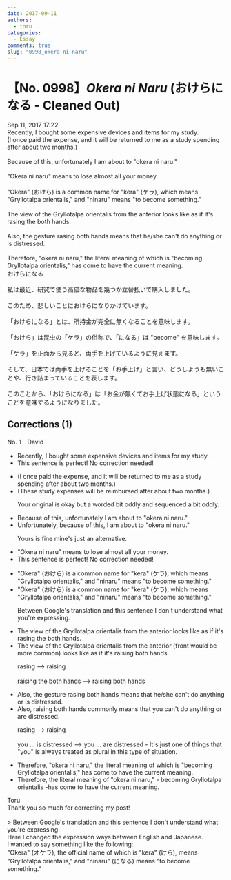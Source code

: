 ```yaml
---
date: 2017-09-11
authors:
  - toru
categories:
  - Essay
comments: true
slug: "0998_okera-ni-naru"
---
```


# 【No. 0998】<strong><em>Okera ni Naru</em></strong> (おけらになる - Cleaned Out)
<div class="date">Sep 11, 2017 17:22</div>
<div id="post"><div id="body_show_ori">
Recently, I bought some expensive devices and items for my study.<br/>(I once paid the expense, and it will be returned to me as a study spending after about two months.)<br/><br/>Because of this, unfortunately I am about to "okera ni naru."<br/><br/>"Okera ni naru" means to lose almost all your money.<br/><br/>"Okera" (おけら) is a common name for "kera" (ケラ), which means "Gryllotalpa orientalis," and "ninaru" means "to become something."<br/><br/>The view of the Gryllotalpa orientalis from the anterior looks like as if it's rasing the both hands.<br/><br/>Also, the gesture rasing both hands means that he/she can't do anything or is distressed.<br/><br/>Therefore, "okera ni naru," the literal meaning of which is "becoming Gryllotalpa orientalis," has come to have the current meaning.
</div></div>

<!-- more -->

<div id="post_ja"><div id="body_show_mo">
おけらになる<br/><br/>私は最近、研究で使う高価な物品を幾つか立替払いで購入しました。<br/><br/>このため、悲しいことにおけらになりかけています。<br/><br/>「おけらになる」とは、所持金が完全に無くなることを意味します。<br/><br/>「おけら」は昆虫の「ケラ」の俗称で、「になる」は "become" を意味します。<br/><br/>「ケラ」を正面から見ると、両手を上げているように見えます。<br/><br/>そして、日本では両手を上げることを「お手上げ」と言い、どうしようも無いことや、行き詰まっていることを表します。<br/><br/>このことから、「おけらになる」は「お金が無くてお手上げ状態になる」ということを意味するようになりました。
</div></div>

## Corrections (1)
<div id="block"><div class="first_name"> No. 1　<span class="just_name">David</span></div><div id="block2">
<ul class="correction_field">
<li class="incorrect">Recently, I bought some expensive devices and items for my study.</li>
<li class="corrected perfect">This sentence is perfect! No correction needed!</li>
</ul>
<ul class="correction_field">
<li class="incorrect">(I once paid the expense, and it will be returned to me as a study spending after about two months.)</li>
<li class="corrected correct">
(These study expenses will be reimbursed after about two months.)
<p class="correction_comment">Your original is okay but a worded bit oddly and sequenced a bit oddly.</p>
</li>
</ul>
<ul class="correction_field">
<li class="incorrect">Because of this, unfortunately I am about to "okera ni naru."</li>
<li class="corrected correct">
Unfortunately, because of this, I am about to "okera ni naru."
<p class="correction_comment">Yours is fine mine's just an alternative.</p>
</li>
</ul>
<ul class="correction_field">
<li class="incorrect">"Okera ni naru" means to lose almost all your money.</li>
<li class="corrected perfect">This sentence is perfect! No correction needed!</li>
</ul>
<ul class="correction_field">
<li class="incorrect">"Okera" (おけら) is a common name for "kera" (ケラ), which means "Gryllotalpa orientalis," and "ninaru" means "to become something."</li>
<li class="corrected correct">
"Okera" (おけら) is a common name for "kera" (ケラ), which means "Gryllotalpa orientalis," and "ninaru" means "to become something."
<p class="correction_comment">Between Google's translation and this sentence I don't understand what you're expressing.</p>
</li>
</ul>
<ul class="correction_field">
<li class="incorrect">The view of the Gryllotalpa orientalis from the anterior looks like as if it's rasing the both hands.</li>
<li class="corrected correct">
The view of the Gryllotalpa orientalis from the anterior (front would be more common) looks like as if it's raising both hands.
<p class="correction_comment">rasing --&gt; raising <br/><br/>raising the both hands --&gt; raising both hands</p>
</li>
</ul>
<ul class="correction_field">
<li class="incorrect">Also, the gesture rasing both hands means that he/she can't do anything or is distressed.</li>
<li class="corrected correct">
Also, raising both hands commonly means that you can't do anything or are distressed.
<p class="correction_comment">rasing --&gt; raising <br/><br/>you ... is distressed --&gt; you ... are distressed - It's just one of things that "you" is always treated as plural in this type of situation.</p>
</li>
</ul>
<ul class="correction_field">
<li class="incorrect">Therefore, "okera ni naru," the literal meaning of which is "becoming Gryllotalpa orientalis," has come to have the current meaning.</li>
<li class="corrected correct">
Therefore, the literal meaning of "okera ni naru," - becoming Gryllotalpa orientalis -has come to have the current meaning.
</li>
</ul>
</div><div class="name"><span class="just_name">Toru</span><br>
Thank you so much for correcting my post!<br/><br/>&gt; Between Google's translation and this sentence I don't understand what you're expressing.<br/>Here I changed the expression ways between English and Japanese.<br/>I wanted to say something like the following:<br/>"Okera" (オケラ), the official name of which is "kera" (けら), means "Gryllotalpa orientalis," and "ninaru" (になる) means "to become something."
</div>
</div>

